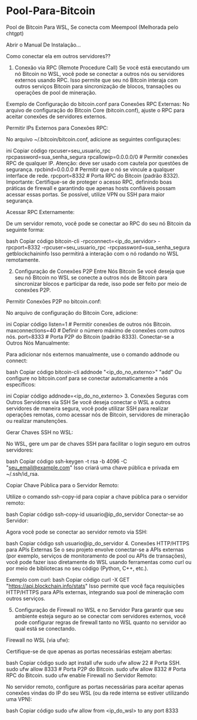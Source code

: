 # Pool-Para-Bitcoin
Pool de Bitcoin Para WSL, Se conecta com Meempool (Melhorada pelo chtgpt)


Abrir o Manual De Instalação...

Como conectar ela em outros servidores??


1. Conexão via RPC (Remote Procedure Call)
Se você está executando um nó Bitcoin no WSL, você pode se conectar a outros nós ou servidores externos usando RPC. Isso permite que seu nó Bitcoin interaja com outros serviços Bitcoin para sincronização de blocos, transações ou operações de pool de mineração.

Exemplo de Configuração do bitcoin.conf para Conexões RPC Externas:
No arquivo de configuração do Bitcoin Core (bitcoin.conf), ajuste o RPC para aceitar conexões de servidores externos.

Permitir IPs Externos para Conexões RPC:

No arquivo ~/.bitcoin/bitcoin.conf, adicione as seguintes configurações:

ini
Copiar código
rpcuser=seu_usuario_rpc
rpcpassword=sua_senha_segura
rpcallowip=0.0.0.0/0  # Permitir conexões RPC de qualquer IP. Atenção: deve ser usado com cautela por questões de segurança.
rpcbind=0.0.0.0        # Permitir que o nó se vincule a qualquer interface de rede.
rpcport=8332           # Porta RPC do Bitcoin (padrão 8332).
Importante: Certifique-se de proteger o acesso RPC, definindo boas práticas de firewall e garantindo que apenas hosts confiáveis possam acessar essas portas. Se possível, utilize VPN ou SSH para maior segurança.

Acessar RPC Externamente:

De um servidor remoto, você pode se conectar ao RPC do seu nó Bitcoin da seguinte forma:

bash
Copiar código
bitcoin-cli -rpcconnect=<ip_do_servidor> -rpcport=8332 -rpcuser=seu_usuario_rpc -rpcpassword=sua_senha_segura getblockchaininfo
Isso permitirá a interação com o nó rodando no WSL remotamente.

2. Configuração de Conexões P2P Entre Nós Bitcoin
Se você deseja que seu nó Bitcoin no WSL se conecte a outros nós de Bitcoin para sincronizar blocos e participar da rede, isso pode ser feito por meio de conexões P2P.

Permitir Conexões P2P no bitcoin.conf:

No arquivo de configuração do Bitcoin Core, adicione:

ini
Copiar código
listen=1                # Permitir conexões de outros nós Bitcoin.
maxconnections=40        # Definir o número máximo de conexões com outros nós.
port=8333               # Porta P2P do Bitcoin (padrão 8333).
Conectar-se a Outros Nós Manualmente:

Para adicionar nós externos manualmente, use o comando addnode ou connect:

bash
Copiar código
bitcoin-cli addnode "<ip_do_no_externo>" "add"
Ou configure no bitcoin.conf para se conectar automaticamente a nós específicos:

ini
Copiar código
addnode=<ip_do_no_externo>
3. Conexões Seguras com Outros Servidores via SSH
Se você deseja conectar o WSL a outros servidores de maneira segura, você pode utilizar SSH para realizar operações remotas, como acessar nós de Bitcoin, servidores de mineração ou realizar manutenções.

Gerar Chaves SSH no WSL:

No WSL, gere um par de chaves SSH para facilitar o login seguro em outros servidores:

bash
Copiar código
ssh-keygen -t rsa -b 4096 -C "seu_email@example.com"
Isso criará uma chave pública e privada em ~/.ssh/id_rsa.

Copiar Chave Pública para o Servidor Remoto:

Utilize o comando ssh-copy-id para copiar a chave pública para o servidor remoto:

bash
Copiar código
ssh-copy-id usuario@ip_do_servidor
Conectar-se ao Servidor:

Agora você pode se conectar ao servidor remoto via SSH:

bash
Copiar código
ssh usuario@ip_do_servidor
4. Conexões HTTP/HTTPS para APIs Externas
Se o seu projeto envolve conectar-se a APIs externas (por exemplo, serviços de monitoramento de pool ou APIs de transações), você pode fazer isso diretamente do WSL usando ferramentas como curl ou por meio de bibliotecas no seu código (Python, C++, etc.).

Exemplo com curl:
bash
Copiar código
curl -X GET "https://api.blockchain.info/stats"
Isso permite que você faça requisições HTTP/HTTPS para APIs externas, integrando sua pool de mineração com outros serviços.

5. Configuração de Firewall no WSL e no Servidor
Para garantir que seu ambiente esteja seguro ao se conectar com servidores externos, você pode configurar regras de firewall tanto no WSL quanto no servidor ao qual está se conectando.

Firewall no WSL (via ufw):

Certifique-se de que apenas as portas necessárias estejam abertas:

bash
Copiar código
sudo apt install ufw
sudo ufw allow 22  # Porta SSH.
sudo ufw allow 8333  # Porta P2P do Bitcoin.
sudo ufw allow 8332  # Porta RPC do Bitcoin.
sudo ufw enable
Firewall no Servidor Remoto:

No servidor remoto, configure as portas necessárias para aceitar apenas conexões vindas do IP do seu WSL (ou da rede interna se estiver utilizando uma VPN):

bash
Copiar código
sudo ufw allow from <ip_do_wsl> to any port 8333
